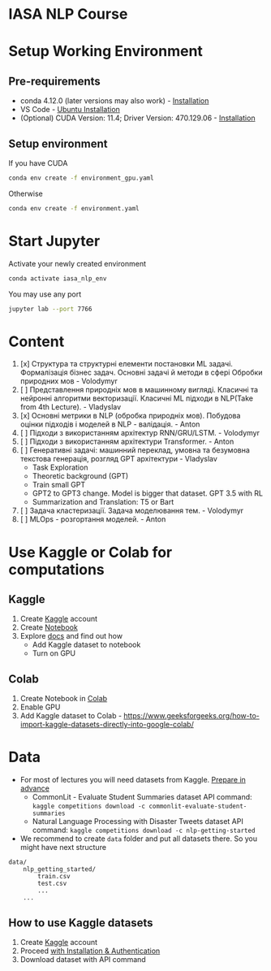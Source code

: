 # IASA NLP Course

# Setup Working Environment  

## Pre-requirements 

- conda 4.12.0 (later versions may also work) - [Installation](https://docs.anaconda.com/anaconda/install/index.html)
- VS Code - [Ubuntu Installation](https://code.visualstudio.com/docs/setup/linux)
- (Optional) CUDA Version: 11.4; Driver Version: 470.129.06 - [Installation](https://docs.nvidia.com/cuda/cuda-installation-guide-linux/index.html)

## Setup environment 

If you have CUDA
```bash
conda env create -f environment_gpu.yaml
```
Otherwise
```bash
conda env create -f environment.yaml
```

# Start Jupyter

Activate your newly created environment
```bash
conda activate iasa_nlp_env
```

You may use any port 
```bash
jupyter lab --port 7766
```

# Content 

1. [x] Структура та структурні елементи постановки ML задачі. Формалізація бізнес задач. Основні задачі й методи в сфері Обробки природних мов - Volodymyr 
2. [ ] Представлення природніх мов в машинному вигляді. Класичні та нейронні алгоритми векторизації. Класичні ML підходи в NLP(Take from 4th Lecture). - Vladyslav 
3. [x] Основні метрики в NLP (обробка природніх мов). Побудова оцінки підходів і моделей в NLP - валідація. - Anton
4. [ ] Підходи з використанням архітектур RNN/GRU/LSTM. - Volodymyr
5. [ ] Підходи з використанням архітектури Transformer. - Anton  
6. [ ] Генеративні задачі: машинний переклад, умовна та безумовна текстова генерація, розгляд GPT архітектури - Vladyslav
    - Task Exploration 
    - Theoretic background (GPT)
    - Train small GPT
    - GPT2 to GPT3 change. Model is bigger that dataset. GPT 3.5 with RL  
    - Summarization and Translation: T5 or Bart
7. [ ] Задача кластеризації. Задача моделювання тем. - Volodymyr
8. [ ] MLOps - розгортання моделей. - Anton 
# Use Kaggle or Colab for computations

## Kaggle 

1. Create [Kaggle](https://www.kaggle.com/) account 
2. Create [Notebook](https://www.kaggle.com/code)
3. Explore [docs](https://www.kaggle.com/docs/notebooks) and find out how 
    - Add Kaggle dataset to notebook 
    - Turn on GPU 

## Colab 

1. Create Notebook in [Colab](https://colab.research.google.com/)
2. Enable GPU 
3. Add Kaggle dataset to Colab - https://www.geeksforgeeks.org/how-to-import-kaggle-datasets-directly-into-google-colab/

# Data

- For most of lectures you will need datasets from Kaggle. [Prepare in advance](#how-to-use-kaggle-datasets)
    - CommonLit - Evaluate Student Summaries dataset API command: `kaggle competitions download -c commonlit-evaluate-student-summaries`
    - Natural Language Processing with Disaster Tweets dataset API command: `kaggle competitions download -c nlp-getting-started`
- We recommend to create `data` folder and put all datasets there. So you might have next structure

```
data/
    nlp_getting_started/
        train.csv
        test.csv
        ...
    ...
```

## How to use Kaggle datasets

1. Create [Kaggle](https://www.kaggle.com/) account
2. Proceed [with Installation & Authentication](https://www.kaggle.com/docs/api#getting-started-installation-&-authentication)
3. Download dataset with API command 
